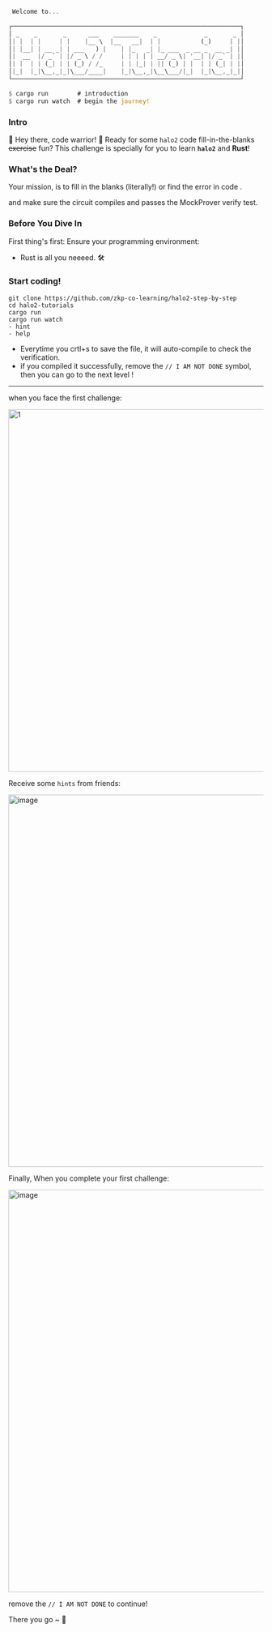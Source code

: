 
```rust
 Welcome to...

┌───────────────────────────────────────────────────────────────┐
│ _    _       _      ___    _______    _             _       _ │
│| |  | |     | |    |__ \  |__   __|  | |           (_)     | |│
│| |__| | __ _| | ___   ) |    | |_   _| |_ ___  _ __ _  __ _| |│
│|  __  |/ _` | |/ _ \ / /     | | | | | __/ _ \| '__| |/ _` | |│
│| |  | | (_| | | (_) / /_     | | |_| | || (_) | |  | | (_| | |│
│|_|  |_|\__,_|_|\___/____|    |_|\__,_|\__\___/|_|  |_|\__,_|_|│
└───────────────────────────────────────────────────────────────┘

$ cargo run        # introduction
$ cargo run watch  # begin the journey!
```


### Intro

🎉 Hey there, code warrior! 🎉 Ready for some `halo2` code fill-in-the-blanks <del>exercise</del> fun? This challenge is specially for you to learn **`halo2`** and **Rust**!

### What's the Deal?

Your mission, is to fill in the blanks (literally!) or find the error in code .

and make sure the circuit compiles and passes the MockProver verify test.

### Before You Dive In

First thing's first: Ensure your programming environment:

- Rust is all you neeeed. 🛠️

### Start coding!

```
git clone https://github.com/zkp-co-learning/halo2-step-by-step 
cd halo2-tutorials
cargo run
cargo run watch
- hint 
- help
```
- Everytime you crtl+s to save the file, it will auto-compile to check the verification.
- if you compiled it successfully, remove the `// I AM NOT DONE`  symbol, then you can go to the next level !

----

when you face the first challenge: 

<img width="716" alt="1" src="https://github.com/zkp-co-learning/halo2-step-by-step/assets/33189338/e4e28c70-21f1-45ac-8f34-8e29d4e3fe46">

Receive some `hints` from friends:

<img width="735" alt="image" src="https://github.com/zkp-co-learning/halo2-step-by-step/assets/33189338/44a9835e-8e8b-45d4-b83a-aef38b00e66b">

Finally, When you complete your first challenge:

<img width="795" alt="image" src="https://github.com/zkp-co-learning/halo2-step-by-step/assets/33189338/36df753b-1299-4101-8a26-75ef0be790cc">

remove the `// I AM NOT DONE`  to continue!


There you go ~ 🎈

